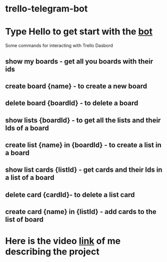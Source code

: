 # trello-telegram-bot
<h1> Type Hello to get start with the <a href="https://web.telegram.org/z/#6200584357" target="_blank">bot</a></h1>
 Some commands for interacting with Trello Dasbord
      <h2> show my boards - get all you boards with their ids</h2>
      <h2> create board {name} - to create a new board</h2>
       <h2>  delete board {boardId} - to delete a board</h2>
       <h2>  show lists {boardId} - to get all the lists and their Ids of a board</h2>
       <h2>  create list {name} in {boardId} - to create a list in a board</h2>
       <h2>  show list cards {listId} - get cards and their Ids in a list of a board</h2>
       <h2>  delete card {cardId}- to delete a list card</h2>
       <h2>  create card {name} in {listId} - add cards to the list of board</h2>
       
<h1>Here is the video <a href="https://drive.google.com/file/d/1RQGQJUX08bRetlO5fFu2ksGsWyI6myYH/view?usp=sharing">link</a> of me describing the project </h1>
